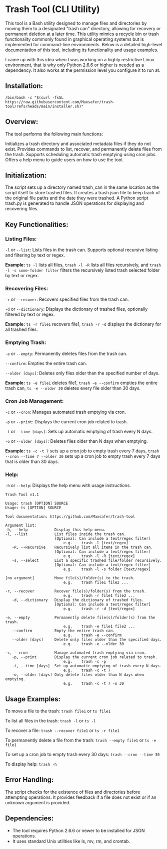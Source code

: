 # Trash Tool (CLI Utility)
This tool is a Bash utility designed to manage files and directories by moving them to a designated "trash can" directory, allowing for recovery or permanent deletion at a later time. This utility mimics a recycle bin or trash functionality commonly found in graphical operating systems but is implemented for command-line environments. Below is a detailed high-level documentation of this tool, including its functionality and usage examples.

I came up with this idea when I was working on a highly restrictive Linux environment, that is why only Python 2.6.6 or higher is needed as a dependency. It also works at the permission level you configure it to run at.

## Installation:
```
/bin/bash -c "$(curl -fsSL https://raw.githubusercontent.com/Maxsafer/trash-tool/refs/heads/main/installer.sh)"
```

## Overview:

The tool performs the following main functions:

Initializes a trash directory and associated metadata files if they do not exist.
Provides commands to list, recover, and permanently delete files from the trash.
Supports scheduling automatic trash emptying using cron jobs.
Offers a help menu to guide users on how to use the tool.

## Initialization:

The script sets up a directory named trash_can in the same location as the script itself to store trashed files.
It creates a trash.json file to keep track of the original file paths and the date they were trashed.
A Python script trash.py is generated to handle JSON operations for displaying and recovering files.

## Key Functionalities:

### Listing Files:

`-l` or `--list`: Lists files in the trash can. Supports optional recursive listing and filtering by text or regex.

**Example:** `ts -l` lists all files, `trash -l -R` lists all files recursively, and `trash -l -s some-folder filter` filters the recursively listed trash selected folder by text or regex.

### Recovering Files:

`-r` or `--recover`: Recovers specified files from the trash can.

`-d` or `--dictionary`: Displays the dictionary of trashed files, optionally filtered by text or regex.

**Example:** `ts -r file1` recovers file1, `trash -r -d` displays the dictionary for all trashed files.

### Emptying Trash:

`-e` or `--empty`: Permanently deletes files from the trash can.

`--confirm`: Empties the entire trash can.

`--older [days]`: Deletes only files older than the specified number of days.

**Example:** `ts -e file1` deletes file1, `trash -e --confirm` empties the entire trash can, `ts -e --older 30` deletes every file older than 30 days.

### Cron Job Management:

`-c` or `--cron`: Manages automated trash emptying via cron.

`-p` or `--print`: Displays the current cron job related to trash.

`-t` or `--time [days]`: Sets up automatic emptying of trash every N days.

`-o` or `--older [days]`: Deletes files older than N days when emptying.

**Example:** `ts -c -t 7` sets up a cron job to empty trash every 7 days, `trash --cron --time 7 --older 30` sets up a cron job to empty trash every 7 days that is older than 30 days.

### Help:

`-h` or `--help`: Displays the help menu with usage instructions.
```
Trash Tool v1.1
 
Usage: trash [OPTION] SOURCE
Usage: ts [OPTION] SOURCE
 
Tool documentation: https://github.com/Maxsafer/trash-tool
 
Argument list:
-h, --help            Display this help menu.
-l, --list            List files inside the trash can.
                      [Optional: Can include a text/regex filter]
                          e.g.    trash -l [text/regex]
   -R, --Recursive    Recursively list all items in the trash can.
                      [Optional: Can include a text/regex filter]
                          e.g.    trash -l -R [text/regex]
   -s, --select       List a specific trashed file/folder recursively.
                      [Optional: Can include a text/regex filter]
                          e.g.    trash -l -s folder [text/regex]
 
[no argument]         Move file(s)/folder(s) to the trash.
                          e.g.    trash file1 file2 ...
 
-r, --recover         Recover file(s)/folder(s) from the trash.
                          e.g.    trash -r file1 file2 ...
   -d, --dictionary   Display the dictionary of trashed files.
                      [Optional: Can include a text/regex filter]
                          e.g.    trash -r -d [text/regex]
 
-e, --empty           Permanently delete file(s)/folder(s) from the trash.
                          e.g.    trash -e file1 file2 ...
   --confirm          Empty the entire trash can.
                          e.g.    trash -e --confirm
   --older [days]     Delete only files older than the specified days.
                          e.g.    trash -e --older 30
 
-c, --cron            Manage automated trash emptying via cron.
   -p, --print        Display the current cron job related to trash.
                          e.g.    trash -c -p
   -t, --time [days]  Set up automatic emptying of trash every N days.
                          e.g.    trash -c -t 7
   -o, --older [days] Only delete files older than N days when emptying.
                          e.g.    trash -c -t 7 -o 30
```

## Usage Examples:

To move a file to the trash: `trash file1` or `ts file1`

To list all files in the trash: `trash -l` or `ts -l`

To recover a file: `trash --recover file1` or `ts -r file1`

To permanently delete a file from the trash: `trash --empty file1` or `ts -e file1`

To set up a cron job to empty trash every 30 days: `trash --cron --time 30`

To display help: `trash -h`

## Error Handling:

The script checks for the existence of files and directories before attempting operations.
It provides feedback if a file does not exist or if an unknown argument is provided.

## Dependencies:

* The tool requires Python 2.6.6 or newer to be installed for JSON operations.
* It uses standard Unix utilities like ls, mv, rm, and crontab.
